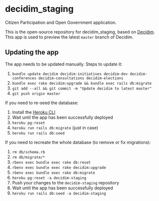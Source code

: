 # decidim_staging

Citizen Participation and Open Government application.

This is the open-source repository for decidim_staging, based on [Decidim](https://github.com/decidim/decidim). This app is used to preview the latest `master` branch of Decidim.

## Updating the app
The app needs to be updated manually. Steps to update it:

1. `bundle update decidim decidim-initiatives decidim-dev decidim-conferences decidim-consultations decidim-elections`
1. `bundle exec rake decidim:upgrade && bundle exec rails db:migrate`
1. `git add --all && git commit -m "Update decidim to latest master"`
1. `git push origin master`

If you need to re-seed the database:

1. Install the [Heroku CLI](https://devcenter.heroku.com/articles/heroku-cli#download-and-install)
1. Wait until the app has been successfully deployed
1. `heroku pg:reset`
1. `heroku run rails db:migrate` (just in case)
1. `heroku run rails db:seed`

If you need to recreate the whole database (to remove or fix migrations):

1. `rm db/schema.rb`
1. `rm db/migrate/*`
1. `rbenv exec bundle exec rake db:reset`
1. `rbenv exec bundle exec rake decidim:upgrade`
1. `rbenv exec bundle exec rake db:migrate`
1. `heroku pg:reset -a decidim-staging`
1. Push your changes to the `decidim-staging` repository
1. Wait until the app has been successfully deployed
1. `heroku run rails db:seed -a decidim-staging`
